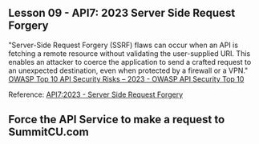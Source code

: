 ## Lesson 09 - API7: 2023 Server Side Request Forgery

"Server-Side Request Forgery (SSRF) flaws can occur when an API is fetching a remote resource without validating the user-supplied URI. This enables an attacker to coerce the application to send a crafted request to an unexpected destination, even when protected by a firewall or a VPN."
[OWASP Top 10 API Security Risks – 2023 - OWASP API Security Top 10](https://owasp.org/API-Security/editions/2023/en/0x11-t10/)

Reference: [API7:2023 - Server Side Request Forgery](https://owasp.org/API-Security/editions/2023/en/0xa7-server-side-request-forgery/)

## Force the API Service to make a request to SummitCU.com



